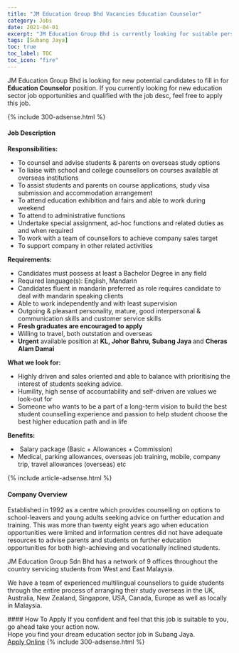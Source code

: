 ```yaml
---
title: "JM Education Group Bhd Vacancies Education Counselor" 
category: Jobs 
date: 2021-04-01 
excerpt: "JM Education Group Bhd is currently looking for suitable person to fill in the Education Counselor which positioned at Subang Jaya" 
tags: [Subang Jaya] 
toc: true 
toc_label: TOC 
toc_icon: "fire" 
--- 
```


<p>JM Education Group Bhd is looking for new potential candidates to fill in for <b>Education Counselor</b> position. If you currently looking for new education sector job opportunities and qualified with the job desc, feel free to apply this job.
</p>{% include 300-adsense.html %} 
<div><div><h4>Job Description</h4></div><div><div><span><div><p><strong>Responsibilities:</strong></p><ul><li>To counsel and advise students &amp; parents on overseas study options</li><li>To liaise with school and college counsellors on courses available at overseas institutions</li><li>To assist students and parents on course applications, study visa submission and accommodation arrangement</li><li>To attend education exhibition and fairs and able to work during weekend</li><li>To attend to administrative functions</li><li>Undertake special assignment, ad-hoc functions and related duties as and when required</li><li>To work with a team of counsellors to achieve company sales target</li><li>To support company in other related activities</li></ul><p><strong>Requirements:</strong></p><ul><li>Candidates must possess at least a Bachelor Degree in any field</li><li>Required language(s): English, Mandarin</li><li>Candidates fluent in mandarin preferred as role requires candidate to deal with mandarin speaking clients</li><li>Able to work independently and with least supervision&#160;</li><li>Outgoing &amp; pleasant personality, mature, good interpersonal &amp; communication skills and customer service skills</li><li><strong>Fresh graduates are encouraged to apply</strong></li><li>Willing to travel, both outstation and overseas&#160;</li><li><strong>Urgent</strong> available position<strong> </strong>at <strong>KL, Johor Bahru, Subang Jaya </strong>and <strong>Cheras Alam Damai</strong></li></ul><p><strong>What we look for:</strong>&#160;</p><ul><li>Highly driven and sales oriented and able to balance with prioritising the interest of students seeking advice.</li><li>Humility, high sense of accountability and self-driven are values we look-out for</li><li>Someone who wants to be a part of a long-term vision to build the best student counselling experience and passion to help student choose the best higher education path and in life</li></ul><p><strong>Benefits:</strong></p><ul><li>&#160;Salary package (Basic + Allowances + Commission)&#160;</li><li>Medical, parking allowances, overseas job training, mobile, company trip, travel allowances (overseas) etc</li></ul></div></span></div></div></div> 
{% include article-adsense.html %} 
<div><div><h4>Company Overview</h4></div><div><div><span><div><p>Established in 1992 as a centre which provides counselling on options to school-leavers and young adults seeking advice on further education and training. This was more than twenty eight years ago when education opportunities were limited and information centres did not have adequate resources to advise parents and students on further education opportunities for both high-achieving and vocationally inclined students.</p><p>JM Education Group Sdn Bhd has a network of 9 offices throughout the country servicing students from West and East Malaysia.</p><p>We have a team of experienced multilingual counsellors to guide students through the entire process of arranging their study overseas in the UK, Australia, New Zealand, Singapore, USA, Canada, Europe as well as locally in Malaysia.</p></div></span></div></div></div> 
#### How To Apply 
If you confident and feel that this job is suitable to you, go ahead take your action now. <br/> 
Hope you find your dream education sector job in Subang Jaya. <br/> 
<a href="https://www.jobstreet.com.my/en/job/education-counselor-4522811?jobId=jobstreet-my-job-4522811" class="btn btn--info" target="_blank" rel="nofollow noopenner">Apply Online</a> 
{% include 300-adsense.html %} 